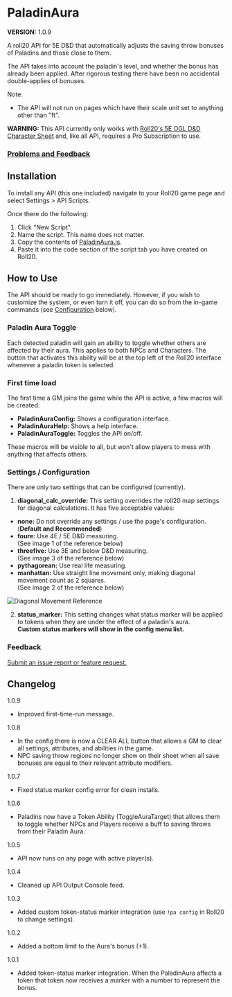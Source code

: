 # PaladinAura

**VERSION:** 1.0.9

A roll20 API for 5E D&D that automatically adjusts the saving throw bonuses of Paladins and those close to them.

The API takes into account the paladin's level, and whether the bonus has already been applied. After rigorous testing there have been no accidental double-applies of bonuses.

Note:

- The API will not run on pages which have their scale unit set to anything other than "ft".

**WARNING:** This API currently only works with [Roll20's 5E OGL D&D Character Sheet](https://wiki.roll20.net/5th_Edition_OGL_by_Roll20) and, like all API, requires a Pro Subscription to use.

### [Problems and Feedback](#Feedback)

## Installation

To install any API (this one included) navigate to your Roll20 game page and select Settings > API Scripts.

Once there do the following:

1. Click "New Script".
2. Name the script. This name does not matter.
3. Copy the contents of [PaladinAura.js](https://github.com/LaytonGB/PaladinAura/raw/master/PaladinAura.js).
4. Paste it into the code section of the script tab you have created on Roll20.

## How to Use

The API should be ready to go immediately. However, if you wish to customize the system, or even turn it off, you can do so from the in-game commands (see [Configuration](#Settings--Configuration) below).

### Paladin Aura Toggle

Each detected paladin will gain an ability to toggle whether others are affected by their aura. This applies to both NPCs and Characters. The button that activates this ability will be at the top left of the Roll20 interface whenever a paladin token is selected.

### First time load

The first time a GM joins the game while the API is active, a few macros will be created: 

- **PaladinAuraConfig:** Shows a configuration interface.
- **PaladinAuraHelp:** Shows a help interface.
- **PaladinAuraToggle:** Toggles the API on/off.

These macros will be visible to all, but won't allow players to mess with anything that affects others.

### Settings / Configuration

There are only two settings that can be configured (currently).

1. **diagonal_calc_override:** This setting overrides the roll20 map settings for diagonal calculations. It has five acceptable values:

- **none:** Do not override any settings / use the page's configuration. (**Default and Recommended**)
- **foure:** Use 4E / 5E D&D measuring.<br>(See image 1 of the reference below)
- **threefive:** Use 3E and below D&D measuring.<br>(See image 3 of the reference below)
- **pythagorean:** Use real life measuring.
- **manhattan:** Use straight line movement only, making diagonal movement count as 2 squares.<br>(See image 2 of the reference below)

![Diagonal Movement Reference](https://i.imgur.com/tZyn79Z.png)

2. **status_marker:** This setting changes what status marker will be applied to tokens when they are under the effect of a paladin's aura.<br>**Custom status markers will show in the config menu list.**

### Feedback

[Submit an issue report or feature request.](https://github.com/LaytonGB/PaladinAura/issues/new/choose)

## Changelog

1.0.9
- Improved first-time-run message.

1.0.8
- In the config there is now a CLEAR ALL button that allows a GM to clear all settings, attributes, and abilities in the game.
- NPC saving throw regions no longer show on their sheet when all save bonuses are equal to their relevant attribute modifiers.

1.0.7
- Fixed status marker config error for clean installs.

1.0.6
- Paladins now have a Token Ability (ToggleAuraTarget) that allows them to toggle whether NPCs and Players receive a buff to saving throws from their Paladin Aura.

1.0.5
- API now runs on any page with active player(s).

1.0.4
- Cleaned up API Output Console feed.

1.0.3
- Added custom token-status marker integration (use `!pa config` in Roll20 to change settings).

1.0.2
- Added a bottom limit to the Aura's bonus (+1).

1.0.1
- Added token-status marker integration. When the PaladinAura affects a token that token now receives a marker with a number to represent the bonus.
